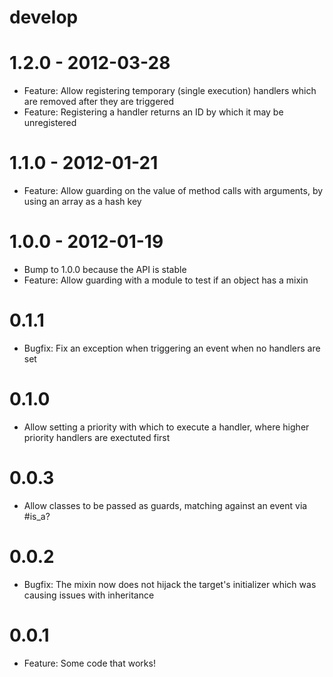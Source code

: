 # develop

# 1.2.0 - 2012-03-28
  * Feature: Allow registering temporary (single execution) handlers which are removed after they are triggered
  * Feature: Registering a handler returns an ID by which it may be unregistered

# 1.1.0 - 2012-01-21
  * Feature: Allow guarding on the value of method calls with arguments, by using an array as a hash key

# 1.0.0 - 2012-01-19
  * Bump to 1.0.0 because the API is stable
  * Feature: Allow guarding with a module to test if an object has a mixin

# 0.1.1
  * Bugfix: Fix an exception when triggering an event when no handlers are set

# 0.1.0
  * Allow setting a priority with which to execute a handler, where higher priority handlers are exectuted first

# 0.0.3
  * Allow classes to be passed as guards, matching against an event via #is_a?

# 0.0.2
  * Bugfix: The mixin now does not hijack the target's initializer which was causing issues with inheritance

# 0.0.1
  * Feature: Some code that works!
